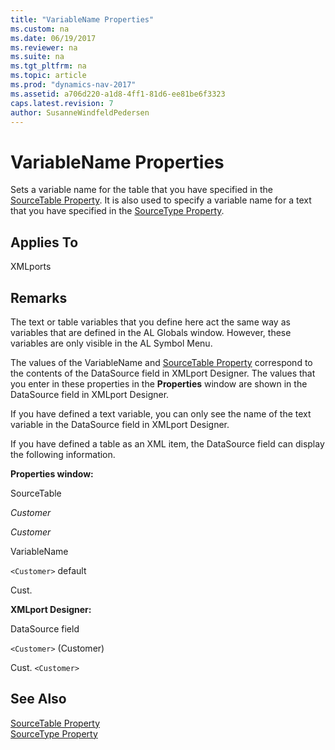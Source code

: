 ```yaml
---
title: "VariableName Properties"
ms.custom: na
ms.date: 06/19/2017
ms.reviewer: na
ms.suite: na
ms.tgt_pltfrm: na
ms.topic: article
ms.prod: "dynamics-nav-2017"
ms.assetid: a706d220-a1d8-4ff1-81d6-ee81be6f3323
caps.latest.revision: 7
author: SusanneWindfeldPedersen
---
```

# VariableName Properties
Sets a variable name for the table that you have specified in the [SourceTable Property](devenv-sourcetable-property.md). It is also used to specify a variable name for a text that you have specified in the [SourceType Property](devenv-sourcetype-property.md).  
  
## Applies To  
 XMLports  
  
## Remarks  
 The text or table variables that you define here act the same way as variables that are defined in the AL Globals window. However, these variables are only visible in the AL Symbol Menu.  
  
 The values of the VariableName and [SourceTable Property](devenv-sourcetable-property.md) correspond to the contents of the DataSource field in XMLport Designer. The values that you enter in these properties in the **Properties** window are shown in the DataSource field in XMLport Designer.  
  
 If you have defined a text variable, you can only see the name of the text variable in the DataSource field in XMLport Designer.  
  
 If you have defined a table as an XML item, the DataSource field can display the following information.  
  
 **Properties window:**  
  
 SourceTable  
  
 *Customer*  
  
 *Customer*  
  
 VariableName  
  
 `<Customer>` default  
  
 Cust.  
  
 **XMLport Designer:**  
  
 DataSource field  
  
 `<Customer>` \(Customer\)  
  
 Cust. `<Customer>`  
  
## See Also  
 [SourceTable Property](devenv-sourcetable-property.md)   
 [SourceType Property](devenv-sourcetype-property.md)